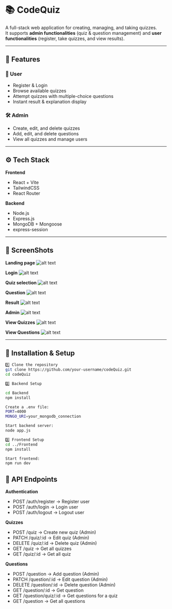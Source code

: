 # 📚 CodeQuiz

A full-stack web application for creating, managing, and taking quizzes.  
It supports **admin functionalities** (quiz & question management) and **user functionalities** (register, take quizzes, and view results).

---

## 🚀 Features

### 👤 User
- Register & Login
- Browse available quizzes
- Attempt quizzes with multiple-choice questions
- Instant result & explanation display

### 🛠️ Admin
- Create, edit, and delete quizzes
- Add, edit, and delete questions
- View all quizzes and manage users

---


## ⚙️ Tech Stack

**Frontend**
- React + Vite
- TailwindCSS
- React Router

**Backend**
- Node.js
- Express.js
- MongoDB + Mongoose
- express-session

---

## 📸 ScreenShots

**Landing page**
![alt text](Frontend/src/assets/screenshots/landing.png)

**Login**
![alt text](Frontend/src/assets/screenshots/login.png)

**Quiz selection**
![alt text](Frontend/src/assets/screenshots/quizSelection.png)

**Question**
![alt text](Frontend/src/assets/screenshots/question.png)

**Result**
![alt text](Frontend/src/assets/screenshots/result.png)

**Admin**
![alt text](Frontend/src/assets/screenshots/admin.png)

**View Quizzes**
![alt text](Frontend/src/assets/screenshots/viewQuiz.png)

**View Questions**
![alt text](Frontend/src/assets/screenshots/viewUser.png)

---

## 🔧 Installation & Setup

```bash
1️⃣ Clone the repository
git clone https://github.com/your-username/codeQuiz.git
cd codeQuiz

2️⃣ Backend Setup

cd Backend
npm install

Create a .env file:
PORT=4000
MONGO_URI=your_mongodb_connection

Start backend server:
node app.js

3️⃣ Frontend Setup
cd ../Frontend
npm install

Start frontend:
npm run dev


```

## 📌 API Endpoints
**Authentication**
- POST /auth/register → Register user
- POST /auth/login → Login user
- POST /auth/logout → Logout user

**Quizzes**
- POST /quiz → Create new quiz (Admin)
- PATCH /quiz/:id → Edit quiz (Admin)
- DELETE /quiz/:id → Delete quiz (Admin)
- GET /quiz → Get all quizzes
- GET /quiz/:id → Get all quiz

**Questions**
- POST /question → Add question (Admin)
- PATCH /question/:id → Edit question (Admin)
- DELETE /question/:id → Delete question (Admin)
- GET /question/:id → Get question
- GET /question/quiz/:id → Get questions for a quiz
- GET /question → Get all questions